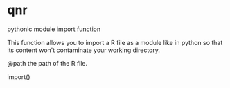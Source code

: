 # qnr
pythonic module import function

This function allows you to import a R file as a module like in python
so that its content won't contaminate your working directory.

@path the path of the R file.

import()
